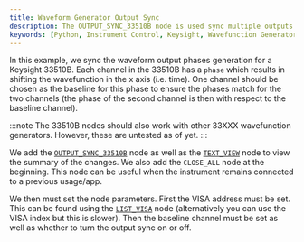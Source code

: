```yaml
---
title: Waveform Generator Output Sync
description: The OUTPUT_SYNC_33510B node is used sync multiple outputs phases.
keywords: [Python, Instrument Control, Keysight, Wavefunction Generator, Function Generator, Keysight 33500B]
---
```


In this example, we sync the waveform output phases generation for a Keysight 33510B. Each channel in the 33510B has a `phase` which results in shifting the wavefunction in the x axis (i.e. time). One channel should be chosen as the baseline for this phase to ensure the phases match for the two channels (the phase of the second channel is then with respect to the baseline channel).

:::note
The 33510B nodes should also work with other 33XXX wavefunction generators. However, these are untested as of yet.
:::

We add the [`OUTPUT_SYNC_33510B`](https://github.com/flojoy-ai/nodes/tree/develop/IO/INSTRUMENTS/FUNCTION_GENERATORS/KEYSIGHT/33XXX) node as well as the [`TEXT_VIEW`](https://github.com/flojoy-ai/nodes/blob/develop/VISUALIZERS/DATA_STRUCTURE/TEXT_VIEW/TEXT_VIEW.py) node to view the summary of the changes. We also add the `CLOSE_ALL` node at the beginning. This node can be useful when the instrument remains connected to a previous usage/app.

We then must set the node parameters. First the VISA address must be set. This can be found using the [`LIST_VISA`](https://github.com/flojoy-ai/nodes/blob/develop/IO/INSTRUMENTS/QCODES/LIST_VISA/LIST_VISA.py) node (alternatively you can use the VISA index but this is slower). Then the baseline channel must be set as well as whether to turn the output sync on or off.
